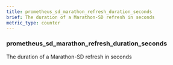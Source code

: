 ```yaml
---
title: prometheus_sd_marathon_refresh_duration_seconds
brief: The duration of a Marathon-SD refresh in seconds
metric_type: counter
---
```

### prometheus_sd_marathon_refresh_duration_seconds

The duration of a Marathon-SD refresh in seconds